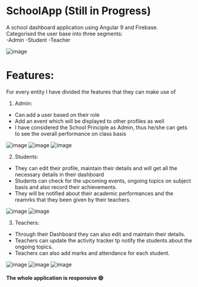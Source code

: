 # SchoolApp (Still in Progress)

A school dashboard application using Angular 9 and Firebase.\
Categorised the user base into three segments: \
-Admin -Student -Teacher

![image](https://user-images.githubusercontent.com/40135714/87666921-1bd9ea80-c787-11ea-908b-8e90e13e4af6.png)

# Features:

For every entity I have divided the features that they can make use of
1. Admin:
* Can add a user based on their role
* Add an event which will be displayed to other profiles as well
* I have considered the School Principle as Admin, thus he/she can gets to see the overall performance on class basis

![image](https://user-images.githubusercontent.com/40135714/87667629-5728e900-c788-11ea-8a79-eda1e3cded6c.png)
![image](https://user-images.githubusercontent.com/40135714/87667739-82133d00-c788-11ea-999a-94d991857aa2.png)
![image](https://user-images.githubusercontent.com/40135714/87667810-9e16de80-c788-11ea-8668-0f58eba79d6d.png)

2. Students:
* They can edit their profile, maintain their details and will get all the necessary details in their dashboard
* Students can check for the upcoming events, ongoing topics on subject basis and also record their achievements.
* They will be notified about their academic performances and the reamrks that they been given by their teachers.

![image](https://user-images.githubusercontent.com/40135714/87668057-12ea1880-c789-11ea-8b73-9576e42d86eb.png)
![image](https://user-images.githubusercontent.com/40135714/87668097-22696180-c789-11ea-8087-468f639c946e.png)

3. Teachers:
* Through their Dashboard they can also edit and maintain their details.
* Teachers can update the activity tracker tp notify the students about the ongoing topics.
* Teachers can also add marks and attendance for each student.

![image](https://user-images.githubusercontent.com/40135714/87668906-a708af80-c78a-11ea-8bbc-dd0f5fc77ab2.png)
![image](https://user-images.githubusercontent.com/40135714/87669005-d3243080-c78a-11ea-8903-195f5664270c.png)
![image](https://user-images.githubusercontent.com/40135714/87669051-e6370080-c78a-11ea-87d8-b93a8975503e.png) 

#### The whole application is responsive :smile:


